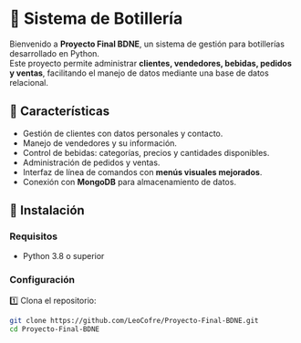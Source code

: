 # 🛒  Sistema de Botillería

Bienvenido a **Proyecto Final BDNE**, un sistema de gestión para botillerías desarrollado en Python.  
Este proyecto permite administrar **clientes, vendedores, bebidas, pedidos y ventas**, facilitando el manejo de datos mediante una base de datos relacional.

## 📌 Características
- Gestión de clientes con datos personales y contacto.
- Manejo de vendedores y su información.
- Control de bebidas: categorías, precios y cantidades disponibles.
- Administración de pedidos y ventas.
- Interfaz de línea de comandos con **menús visuales mejorados**.
- Conexión con **MongoDB** para almacenamiento de datos.

## 🚀 Instalación
### Requisitos
- Python 3.8 o superior  


### Configuración
1️⃣ Clona el repositorio:
   ```bash
   git clone https://github.com/LeoCofre/Proyecto-Final-BDNE.git
   cd Proyecto-Final-BDNE
